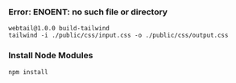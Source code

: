 ### Error: ENOENT: no such file or directory
```
webtail@1.0.0 build-tailwind
tailwind -i ./public/css/input.css -o ./public/css/output.css
```
### Install Node Modules
```
npm install
```
